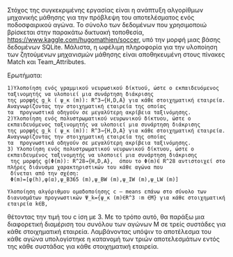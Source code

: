 Στόχος της συγκεκριμένης εργασίας είναι η ανάπτυξη αλγορίθμων μηχανικής μάθησης για την πρόβλεψη του αποτελέσματος ενός ποδοσφαιρικού αγώνα. Το σύνολο των δεδομένων που χρησιμοποιώ βρίσκεται στην παρακάτω δικτυακή τοποθεσία, https://www.kaggle.com/hugomathien/soccer, υπό την μορφή μιας βάσης δεδομένων SQLite.
Μάλιστα, η ωφέλιμη πληροφορία για την υλοποίηση των ζητούμενων μηχανισμών μάθησης είναι αποθηκευμένη στους πίνακες Match και Team_Attributes.

Ερωτήματα:

	1)Υλοποίηση ενός γραμμικού νευρωσικού δίκτυού, ώστε ο εκπαιδευόμενος ταξινομητής να υλοποιεί μια συνάρτηση διάκρισης 
    της μορφής g_k ( ψ_κ (m)): R^3→{H,D,A} για κάθε στοιχηματική εταιρεία. Αναγνωρίζοντας την στοιχηματική εταιρεία της οποίας
    τα  προγνωστικά οδηγούν σε μεγαλύτερη ακρίβεια ταξινόμησης.
	2)Υλοποίηση ενός πολυστρωματικού νευρωνικού δίκτυου, ώστε ο εκπαιδευόμενος ταξινομητής να υλοποιεί μια συνάρτηση διάκρισης 
    της μορφής g_k ( ψ_κ (m)): R^3→{H,D,A} για κάθε στοιχηματική εταιρεία. Αναγνωρίζοντας την στοιχηματική εταιρεία της οποίας 
    τα  προγνωστικά οδηγούν σε μεγαλύτερη ακρίβεια ταξινόμησης.
	3) Υλοποίηση ενός πολυστρωματικού νευρωνικού δίκτυου, ώστε ο εκπαιδευμένος ταξινομητής να υλοποιεί μια συνάρτηση διάκρισης 
     της μορφής g(Φ(m)): R^28→{H,D,A},  όπου το Φ(m)∈ R^28 αντιστοιχεί στο πλήρες διάνυσμα χαρακτηριστικών του κάθε αγώνα που 
     δίνεται από την σχέση:
     Φ(m)=[φ(h),φ(α),ψ_B365 (m),ψ_BW (m),ψ_IW (m),ψ_LW (m)]

	Υλοποίηση αλγόριθμου ομαδοποίησης c – means επάνω στο σύνολο των διανυσμάτων προγνωστικών Ψ_k={ψ_κ (m)∈R^3 ∶m ∈M} για κάθε στοιχηματική εταιρεία k∈B,
  θέτοντας την τιμή του c ίση με 3. Με το τρόπο αυτό, θα παράξω μια διαφορετική διαμέριση του συνόλου των αγώνων M σε τρείς συστάδες για κάθε στοιχηματική εταιρεία. 
  Λαμβάνοντας υπόψιν το αποτέλεσμα του κάθε αγώνα  υπολογίστηκε η κατανομή των τριών αποτελεσμάτων εντός της κάθε συστάδας για κάθε στοιχηματική εταιρεία. 
